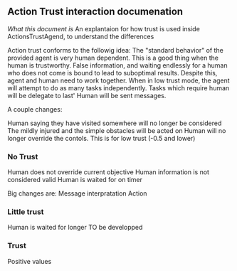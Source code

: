 ## Action Trust interaction documenation

*What this document is* An explantaion for how trust is used inside ActionsTrustAgend, to understand the differences

Action trust conforms to the followig idea: The "standard behavior" of the provided agent is very human dependent. 
This is a good thing when the human is trustworthy. False information, and waiting endlessly for a human who does not come
is bound to lead to suboptimal results. Despite this, agent and human need to work together.
When in low trust mode, the agent will attempt to do as many tasks independently. Tasks which require human will be delegate to last'
Human will be sent messages.

A couple changes:

Human saying they have visited somewhere will no longer be considered 
The mildly injured and the simple obstacles will be acted on
Human will no longer override the contols.
This is for low trust (-0.5 and lower)


### No Trust
Human does not override current objective
Human information is not considered valid
Human is waited for on timer

Big changes are:
Message interpratation
Action

### Little trust
Human is waited for longer
TO be developped
### Trust
Positive values